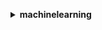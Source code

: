 **<details ><summary style="color:none;">machinelearning</summary><blockquote>**

- **<details><summary style="color:none;"><b><u>add-tags</b></u></summary><blockquote>**

  * **<p style="color:none;">--tags</p>**
  * **<p style="color:none;">--resource-id</p>**
  * **<p style="color:none;">--resource-type</p>**
  * **<p style="color:none;">--cli-input-json</p>**
  * **<p style="color:none;">--cli-input-yaml</p>**
  * **<p style="color:none;">--generate-cli-skeleton</p>**

  </br>

  <p style="color:red;">Description</p>

  </br>

  ## **Examples**

  ```bash

  ```
  ```json

  ```

  </br>

- **<details><summary style="color:none;"><b><u>create-batch-prediction</b></u></summary><blockquote>**

  * **<p style="color:none;">--batch-prediction-id</p>**
  * **<p style="color:none;">--batch-prediction-name</p>**
  * **<p style="color:none;">--ml-model-id</p>**
  * **<p style="color:none;">--batch-prediction-data-source-id</p>**
  * **<p style="color:none;">--output-uri</p>**
  * **<p style="color:none;">--cli-input-json</p>**
  * **<p style="color:none;">--cli-input-yaml</p>**
  * **<p style="color:none;">--generate-cli-skeleton</p>**

  </br>

  <p style="color:red;">Description</p>

  </br>

  ## **Examples**

  ```bash

  ```
  ```json

  ```

  </br>

- **<details><summary style="color:none;"><b><u>create-data-source-from-rds</b></u></summary><blockquote>**

  * **<p style="color:none;">--data-source-id</p>**
  * **<p style="color:none;">--data-source-name</p>**
  * **<p style="color:none;">--rds-data</p>**
  * **<p style="color:none;">--role-arn</p>**
  * **<p style="color:none;">--compute-statistics</p>**
  * **<p style="color:none;">--no-compute-statistics</p>**
  * **<p style="color:none;">--cli-input-json</p>**
  * **<p style="color:none;">--cli-input-yaml</p>**
  * **<p style="color:none;">--generate-cli-skeleton</p>**

  </br>

  <p style="color:red;">Description</p>

  </br>

  ## **Examples**

  ```bash

  ```
  ```json

  ```

  </br>

- **<details><summary style="color:none;"><b><u>create-data-source-from-redshift</b></u></summary><blockquote>**

  * **<p style="color:none;">--data-source-id</p>**
  * **<p style="color:none;">--data-source-name</p>**
  * **<p style="color:none;">--data-spec</p>**
  * **<p style="color:none;">--role-arn</p>**
  * **<p style="color:none;">--compute-statistics</p>**
  * **<p style="color:none;">--no-compute-statistics</p>**
  * **<p style="color:none;">--cli-input-json</p>**
  * **<p style="color:none;">--cli-input-yaml</p>**
  * **<p style="color:none;">--generate-cli-skeleton</p>**

  </br>

  <p style="color:red;">Description</p>

  </br>

  ## **Examples**

  ```bash

  ```
  ```json

  ```

  </br>

- **<details><summary style="color:none;"><b><u>create-data-source-from-s3</b></u></summary><blockquote>**

  * **<p style="color:none;">--data-source-id</p>**
  * **<p style="color:none;">--data-source-name</p>**
  * **<p style="color:none;">--data-spec</p>**
  * **<p style="color:none;">--compute-statistics</p>**
  * **<p style="color:none;">--no-compute-statistics</p>**
  * **<p style="color:none;">--cli-input-json</p>**
  * **<p style="color:none;">--cli-input-yaml</p>**
  * **<p style="color:none;">--generate-cli-skeleton</p>**

  </br>

  <p style="color:red;">Description</p>

  </br>

  ## **Examples**

  ```bash

  ```
  ```json

  ```

  </br>

- **<details><summary style="color:none;"><b><u>create-evaluation</b></u></summary><blockquote>**

  * **<p style="color:none;">--evaluation-id</p>**
  * **<p style="color:none;">--evaluation-name</p>**
  * **<p style="color:none;">--ml-model-id</p>**
  * **<p style="color:none;">--evaluation-data-source-id</p>**
  * **<p style="color:none;">--cli-input-json</p>**
  * **<p style="color:none;">--cli-input-yaml</p>**
  * **<p style="color:none;">--generate-cli-skeleton</p>**

  </br>

  <p style="color:red;">Description</p>

  </br>

  ## **Examples**

  ```bash

  ```
  ```json

  ```

  </br>

- **<details><summary style="color:none;"><b><u>create-ml-model</b></u></summary><blockquote>**

  * **<p style="color:none;">--ml-model-id</p>**
  * **<p style="color:none;">--ml-model-name</p>**
  * **<p style="color:none;">--ml-model-type</p>**
  * **<p style="color:none;">--parameters</p>**
  * **<p style="color:none;">--training-data-source-id</p>**
  * **<p style="color:none;">--recipe</p>**
  * **<p style="color:none;">--recipe-uri</p>**
  * **<p style="color:none;">--cli-input-json</p>**
  * **<p style="color:none;">--cli-input-yaml</p>**
  * **<p style="color:none;">--generate-cli-skeleton</p>**

  </br>

  <p style="color:red;">Description</p>

  </br>

  ## **Examples**

  ```bash

  ```
  ```json

  ```

  </br>

- **<details><summary style="color:none;"><b><u>create-realtime-endpoint</b></u></summary><blockquote>**

  * **<p style="color:none;">--ml-model-id</p>**
  * **<p style="color:none;">--cli-input-json</p>**
  * **<p style="color:none;">--cli-input-yaml</p>**
  * **<p style="color:none;">--generate-cli-skeleton</p>**

  </br>

  <p style="color:red;">Description</p>

  </br>

  ## **Examples**

  ```bash

  ```
  ```json

  ```

  </br>

- **<details><summary style="color:none;"><b><u>delete-batch-prediction</b></u></summary><blockquote>**

  * **<p style="color:none;">--batch-prediction-id</p>**
  * **<p style="color:none;">--cli-input-json</p>**
  * **<p style="color:none;">--cli-input-yaml</p>**
  * **<p style="color:none;">--generate-cli-skeleton</p>**

  </br>

  <p style="color:red;">Description</p>

  </br>

  ## **Examples**

  ```bash

  ```
  ```json

  ```

  </br>

- **<details><summary style="color:none;"><b><u>delete-data-source</b></u></summary><blockquote>**

  * **<p style="color:none;">--data-source-id</p>**
  * **<p style="color:none;">--cli-input-json</p>**
  * **<p style="color:none;">--cli-input-yaml</p>**
  * **<p style="color:none;">--generate-cli-skeleton</p>**

  </br>

  <p style="color:red;">Description</p>

  </br>

  ## **Examples**

  ```bash

  ```
  ```json

  ```

  </br>

- **<details><summary style="color:none;"><b><u>delete-evaluation</b></u></summary><blockquote>**

  * **<p style="color:none;">--evaluation-id</p>**
  * **<p style="color:none;">--cli-input-json</p>**
  * **<p style="color:none;">--cli-input-yaml</p>**
  * **<p style="color:none;">--generate-cli-skeleton</p>**

  </br>

  <p style="color:red;">Description</p>

  </br>

  ## **Examples**

  ```bash

  ```
  ```json

  ```

  </br>

- **<details><summary style="color:none;"><b><u>delete-ml-model</b></u></summary><blockquote>**

  * **<p style="color:none;">--ml-model-id</p>**
  * **<p style="color:none;">--cli-input-json</p>**
  * **<p style="color:none;">--cli-input-yaml</p>**
  * **<p style="color:none;">--generate-cli-skeleton</p>**

  </br>

  <p style="color:red;">Description</p>

  </br>

  ## **Examples**

  ```bash

  ```
  ```json

  ```

  </br>

- **<details><summary style="color:none;"><b><u>delete-realtime-endpoint</b></u></summary><blockquote>**

  * **<p style="color:none;">--ml-model-id</p>**
  * **<p style="color:none;">--cli-input-json</p>**
  * **<p style="color:none;">--cli-input-yaml</p>**
  * **<p style="color:none;">--generate-cli-skeleton</p>**

  </br>

  <p style="color:red;">Description</p>

  </br>

  ## **Examples**

  ```bash

  ```
  ```json

  ```

  </br>

- **<details><summary style="color:none;"><b><u>delete-tags</b></u></summary><blockquote>**

  * **<p style="color:none;">--tag-keys</p>**
  * **<p style="color:none;">--resource-id</p>**
  * **<p style="color:none;">--resource-type</p>**
  * **<p style="color:none;">--cli-input-json</p>**
  * **<p style="color:none;">--cli-input-yaml</p>**
  * **<p style="color:none;">--generate-cli-skeleton</p>**

  </br>

  <p style="color:red;">Description</p>

  </br>

  ## **Examples**

  ```bash

  ```
  ```json

  ```

  </br>

- **<details><summary style="color:none;"><b><u>describe-batch-predictions</b></u></summary><blockquote>**

  * **<p style="color:none;">--filter-variable</p>**
  * **<p style="color:none;">--eq</p>**
  * **<p style="color:none;">--gt</p>**
  * **<p style="color:none;">--lt</p>**
  * **<p style="color:none;">--ge</p>**
  * **<p style="color:none;">--le</p>**
  * **<p style="color:none;">--ne</p>**
  * **<p style="color:none;">--prefix</p>**
  * **<p style="color:none;">--sort-order</p>**
  * **<p style="color:none;">--cli-input-json</p>**
  * **<p style="color:none;">--cli-input-yaml</p>**
  * **<p style="color:none;">--starting-token</p>**
  * **<p style="color:none;">--page-size</p>**
  * **<p style="color:none;">--max-items</p>**
  * **<p style="color:none;">--generate-cli-skeleton</p>**

  </br>

  <p style="color:red;">Description</p>

  </br>

  ## **Examples**

  ```bash

  ```
  ```json

  ```

  </br>

- **<details><summary style="color:none;"><b><u>describe-data-sources</b></u></summary><blockquote>**

  * **<p style="color:none;">--filter-variable</p>**
  * **<p style="color:none;">--eq</p>**
  * **<p style="color:none;">--gt</p>**
  * **<p style="color:none;">--lt</p>**
  * **<p style="color:none;">--ge</p>**
  * **<p style="color:none;">--le</p>**
  * **<p style="color:none;">--ne</p>**
  * **<p style="color:none;">--prefix</p>**
  * **<p style="color:none;">--sort-order</p>**
  * **<p style="color:none;">--cli-input-json</p>**
  * **<p style="color:none;">--cli-input-yaml</p>**
  * **<p style="color:none;">--starting-token</p>**
  * **<p style="color:none;">--page-size</p>**
  * **<p style="color:none;">--max-items</p>**
  * **<p style="color:none;">--generate-cli-skeleton</p>**

  </br>

  <p style="color:red;">Description</p>

  </br>

  ## **Examples**

  ```bash

  ```
  ```json

  ```

  </br>

- **<details><summary style="color:none;"><b><u>describe-evaluations</b></u></summary><blockquote>**

  * **<p style="color:none;">--filter-variable</p>**
  * **<p style="color:none;">--eq</p>**
  * **<p style="color:none;">--gt</p>**
  * **<p style="color:none;">--lt</p>**
  * **<p style="color:none;">--ge</p>**
  * **<p style="color:none;">--le</p>**
  * **<p style="color:none;">--ne</p>**
  * **<p style="color:none;">--prefix</p>**
  * **<p style="color:none;">--sort-order</p>**
  * **<p style="color:none;">--cli-input-json</p>**
  * **<p style="color:none;">--cli-input-yaml</p>**
  * **<p style="color:none;">--starting-token</p>**
  * **<p style="color:none;">--page-size</p>**
  * **<p style="color:none;">--max-items</p>**
  * **<p style="color:none;">--generate-cli-skeleton</p>**

  </br>

  <p style="color:red;">Description</p>

  </br>

  ## **Examples**

  ```bash

  ```
  ```json

  ```

  </br>

- **<details><summary style="color:none;"><b><u>describe-ml-models</b></u></summary><blockquote>**

  * **<p style="color:none;">--filter-variable</p>**
  * **<p style="color:none;">--eq</p>**
  * **<p style="color:none;">--gt</p>**
  * **<p style="color:none;">--lt</p>**
  * **<p style="color:none;">--ge</p>**
  * **<p style="color:none;">--le</p>**
  * **<p style="color:none;">--ne</p>**
  * **<p style="color:none;">--prefix</p>**
  * **<p style="color:none;">--sort-order</p>**
  * **<p style="color:none;">--cli-input-json</p>**
  * **<p style="color:none;">--cli-input-yaml</p>**
  * **<p style="color:none;">--starting-token</p>**
  * **<p style="color:none;">--page-size</p>**
  * **<p style="color:none;">--max-items</p>**
  * **<p style="color:none;">--generate-cli-skeleton</p>**

  </br>

  <p style="color:red;">Description</p>

  </br>

  ## **Examples**

  ```bash

  ```
  ```json

  ```

  </br>

- **<details><summary style="color:none;"><b><u>describe-tags</b></u></summary><blockquote>**

  * **<p style="color:none;">--resource-id</p>**
  * **<p style="color:none;">--resource-type</p>**
  * **<p style="color:none;">--cli-input-json</p>**
  * **<p style="color:none;">--cli-input-yaml</p>**
  * **<p style="color:none;">--generate-cli-skeleton</p>**

  </br>

  <p style="color:red;">Description</p>

  </br>

  ## **Examples**

  ```bash

  ```
  ```json

  ```

  </br>

- **<details><summary style="color:none;"><b><u>get-batch-prediction</b></u></summary><blockquote>**

  * **<p style="color:none;">--batch-prediction-id</p>**
  * **<p style="color:none;">--cli-input-json</p>**
  * **<p style="color:none;">--cli-input-yaml</p>**
  * **<p style="color:none;">--generate-cli-skeleton</p>**

  </br>

  <p style="color:red;">Description</p>

  </br>

  ## **Examples**

  ```bash

  ```
  ```json

  ```

  </br>

- **<details><summary style="color:none;"><b><u>get-data-source</b></u></summary><blockquote>**

  * **<p style="color:none;">--data-source-id</p>**
  * **<p style="color:none;">--verbose</p>**
  * **<p style="color:none;">--no-verbose</p>**
  * **<p style="color:none;">--cli-input-json</p>**
  * **<p style="color:none;">--cli-input-yaml</p>**
  * **<p style="color:none;">--generate-cli-skeleton</p>**

  </br>

  <p style="color:red;">Description</p>

  </br>

  ## **Examples**

  ```bash

  ```
  ```json

  ```

  </br>

- **<details><summary style="color:none;"><b><u>get-evaluation</b></u></summary><blockquote>**

  * **<p style="color:none;">--evaluation-id</p>**
  * **<p style="color:none;">--cli-input-json</p>**
  * **<p style="color:none;">--cli-input-yaml</p>**
  * **<p style="color:none;">--generate-cli-skeleton</p>**

  </br>

  <p style="color:red;">Description</p>

  </br>

  ## **Examples**

  ```bash

  ```
  ```json

  ```

  </br>

- **<details><summary style="color:none;"><b><u>get-ml-model</b></u></summary><blockquote>**

  * **<p style="color:none;">--ml-model-id</p>**
  * **<p style="color:none;">--verbose</p>**
  * **<p style="color:none;">--no-verbose</p>**
  * **<p style="color:none;">--cli-input-json</p>**
  * **<p style="color:none;">--cli-input-yaml</p>**
  * **<p style="color:none;">--generate-cli-skeleton</p>**

  </br>

  <p style="color:red;">Description</p>

  </br>

  ## **Examples**

  ```bash

  ```
  ```json

  ```

  </br>

- **<details><summary style="color:none;"><b><u>help</b></u></summary><blockquote>**

  * **<p style="color:none;"></p>**

  </br>

  <p style="color:red;">Description</p>

  </br>

  ## **Examples**

  ```bash

  ```
  ```json

  ```

  </br>

- **<details><summary style="color:none;"><b><u>predict</b></u></summary><blockquote>**

  * **<p style="color:none;">--ml-model-id</p>**
  * **<p style="color:none;">--record</p>**
  * **<p style="color:none;">--predict-endpoint</p>**
  * **<p style="color:none;">--cli-input-json</p>**
  * **<p style="color:none;">--cli-input-yaml</p>**
  * **<p style="color:none;">--generate-cli-skeleton</p>**

  </br>

  <p style="color:red;">Description</p>

  </br>

  ## **Examples**

  ```bash

  ```
  ```json

  ```

  </br>

- **<details><summary style="color:none;"><b><u>update-batch-prediction</b></u></summary><blockquote>**

  * **<p style="color:none;">--batch-prediction-id</p>**
  * **<p style="color:none;">--batch-prediction-name</p>**
  * **<p style="color:none;">--cli-input-json</p>**
  * **<p style="color:none;">--cli-input-yaml</p>**
  * **<p style="color:none;">--generate-cli-skeleton</p>**

  </br>

  <p style="color:red;">Description</p>

  </br>

  ## **Examples**

  ```bash

  ```
  ```json

  ```

  </br>

- **<details><summary style="color:none;"><b><u>update-data-source</b></u></summary><blockquote>**

  * **<p style="color:none;">--data-source-id</p>**
  * **<p style="color:none;">--data-source-name</p>**
  * **<p style="color:none;">--cli-input-json</p>**
  * **<p style="color:none;">--cli-input-yaml</p>**
  * **<p style="color:none;">--generate-cli-skeleton</p>**

  </br>

  <p style="color:red;">Description</p>

  </br>

  ## **Examples**

  ```bash

  ```
  ```json

  ```

  </br>

- **<details><summary style="color:none;"><b><u>update-evaluation</b></u></summary><blockquote>**

  * **<p style="color:none;">--evaluation-id</p>**
  * **<p style="color:none;">--evaluation-name</p>**
  * **<p style="color:none;">--cli-input-json</p>**
  * **<p style="color:none;">--cli-input-yaml</p>**
  * **<p style="color:none;">--generate-cli-skeleton</p>**

  </br>

  <p style="color:red;">Description</p>

  </br>

  ## **Examples**

  ```bash

  ```
  ```json

  ```

  </br>

- **<details><summary style="color:none;"><b><u>update-ml-model</b></u></summary><blockquote>**

  * **<p style="color:none;">--ml-model-id</p>**
  * **<p style="color:none;">--ml-model-name</p>**
  * **<p style="color:none;">--score-threshold</p>**
  * **<p style="color:none;">--cli-input-json</p>**
  * **<p style="color:none;">--cli-input-yaml</p>**
  * **<p style="color:none;">--generate-cli-skeleton</p>**

  </br>

  <p style="color:red;">Description</p>

  </br>

  ## **Examples**

  ```bash

  ```
  ```json

  ```

  </br>

- **<details><summary style="color:none;"><b><u>wait</b></u></summary><blockquote>**

  * **<p style="color:none;"></p>**

  </br>

  <p style="color:red;">Description</p>

  </br>

  ## **Examples**

  ```bash

  ```
  ```json

  ```

  </br>

</blockquote></details>
</blockquote></details>
</blockquote></details>
</blockquote></details>
</blockquote></details>
</blockquote></details>
</blockquote></details>
</blockquote></details>
</blockquote></details>
</blockquote></details>
</blockquote></details>
</blockquote></details>
</blockquote></details>
</blockquote></details>
</blockquote></details>
</blockquote></details>
</blockquote></details>
</blockquote></details>
</blockquote></details>
</blockquote></details>
</blockquote></details>
</blockquote></details>
</blockquote></details>
</blockquote></details>
</blockquote></details>
</blockquote></details>
</blockquote></details>
</blockquote></details>
</blockquote></details>
</blockquote></details>
</blockquote></details>
